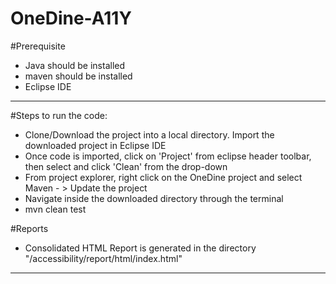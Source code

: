 # OneDine-A11Y

#Prerequisite
* Java should be installed
* maven should be installed
* Eclipse IDE

------------------------------------------------------------------------------------------------------------------------------------------------------------------------------------

#Steps to run the code: 
* Clone/Download the project into a local directory. Import the downloaded project in Eclipse IDE
* Once code is imported, click on 'Project' from eclipse header toolbar, then select and click 'Clean' from the drop-down
* From project explorer, right click on the OneDine project and select Maven - > Update the project 
* Navigate inside the downloaded directory through the terminal
* mvn clean test


#Reports 
* Consolidated HTML Report is generated in the directory "/accessibility/report/html/index.html"

------------------------------------------------------------------------------------------------------------------------------------------------------------------------------------
